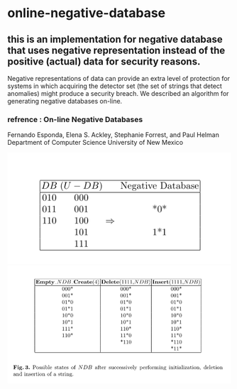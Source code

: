 # online-negative-database
## this is an implementation for negative database that uses negative representation instead of the positive (actual) data for security reasons.
Negative representations of data can
provide an extra level of protection for systems in which acquiring the detector
set (the set of strings that detect anomalies) might produce a security breach.
We described an algorithm for generating negative databases on-line.
### refrence : On-line Negative Databases
Fernando Esponda, Elena S. Ackley, Stephanie Forrest, and Paul Helman
Department of Computer Science
University of New Mexico 

![representation](representation.png)
![operations](operations.png)
